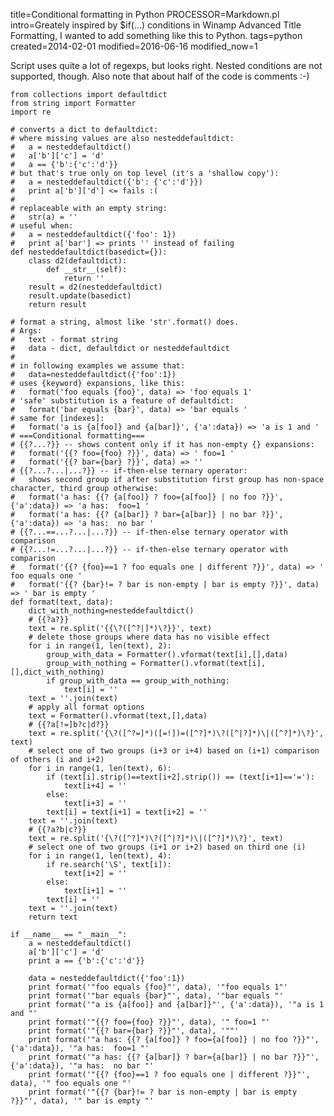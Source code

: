 title=Conditional formatting in Python
PROCESSOR=Markdown.pl
intro=Greately inspired by $if(...) conditions in Winamp Advanced Title Formatting, I wanted to add something like this to Python.
tags=python
created=2014-02-01
modified=2016-06-16
modified_now=1


Script uses quite a lot of regexps, but looks right. Nested conditions are not supported, though. Also note that about half of the code is comments :-)

	from collections import defaultdict
	from string import Formatter
	import re
	
	# converts a dict to defaultdict:
	# where missing values are also nesteddefaultdict:
	#   a = nesteddefaultdict()
	#   a['b']['c'] = 'd'
	#   a == {'b':{'c':'d'}}
	# but that's true only on top level (it's a 'shallow copy'):
	#   a = nesteddefaultdict({'b': {'c':'d'}})
	#   print a['b']['d'] <= fails :(
	#
	# replaceable with an empty string:
	#   str(a) = ''
	# useful when:
	#   a = nesteddefaultdict({'foo': 1})
	#   print a['bar'] => prints '' instead of failing
	def nesteddefaultdict(basedict={}):
		class d2(defaultdict):
			def __str__(self):
				return ''
		result = d2(nesteddefaultdict)
		result.update(basedict)
		return result
	
	# format a string, almost like 'str'.format() does.
	# Args:
	#   text - format string
	#   data - dict, defaultdict or nesteddefaultdict
	#
	# in following examples we assume that:
	#   data=nesteddefaultdict({'foo':1})
	# uses {keyword} expansions, like this:
	#   format('foo equals {foo}', data) => 'foo equals 1'
	# 'safe' substitution is a feature of defaultdict:
	#   format('bar equals {bar}', data) => 'bar equals '
	# same for [indexes]:
	#   format('a is {a[foo]} and {a[bar]}', {'a':data}) => 'a is 1 and '
	# ===Conditional formatting===
	# {{?...?}} -- shows content only if it has non-empty {} expansions:
	#   format('{{? foo={foo} ?}}', data) => ' foo=1 '
	#   format('{{? bar={bar} ?}}', data) => ''
	# {{?...?...|...?}} -- if-then-else ternary operator:
	#   shows second group if after substitution first group has non-space character, third group otherwise:
	#   format('a has: {{? {a[foo]} ? foo={a[foo]} | no foo ?}}', {'a':data}) => 'a has:  foo=1 '
	#   format('a has: {{? {a[bar]} ? bar={a[bar]} | no bar ?}}', {'a':data}) => 'a has:  no bar '
	# {{?...==...?...|...?}} -- if-then-else ternary operator with comparison
	# {{?...!=...?...|...?}} -- if-then-else ternary operator with comparison
	#   format('{{? {foo}==1 ? foo equals one | different ?}}', data) => ' foo equals one '
	#   format('{{? {bar}!= ? bar is non-empty | bar is empty ?}}', data) => ' bar is empty '
	def format(text, data):
		dict_with_nothing=nesteddefaultdict()
		# {{?a?}}
		text = re.split('{{\?([^?|]*)\?}}', text)
		# delete those groups where data has no visible effect
		for i in range(1, len(text), 2):
			group_with_data = Formatter().vformat(text[i],[],data)
			group_with_nothing = Formatter().vformat(text[i],[],dict_with_nothing)
			if group_with_data == group_with_nothing:
				text[i] = ''
		text = ''.join(text)
		# apply all format options
		text = Formatter().vformat(text,[],data)
		# {{?a[!=]b?c|d?}}
		text = re.split('{\?([^?=]*)([=!])=([^?]*)\?([^|?]*)\|([^?]*)\?}', text)
		# select one of two groups (i+3 or i+4) based on (i+1) comparison of others (i and i+2)
		for i in range(1, len(text), 6):
			if (text[i].strip()==text[i+2].strip()) == (text[i+1]=='='):
				text[i+4] = ''
			else:
				text[i+3] = ''
			text[i] = text[i+1] = text[i+2] = ''
		text = ''.join(text)
		# {{?a?b|c?}}
		text = re.split('{\?([^?]*)\?([^|?]*)\|([^?]*)\?}', text)
		# select one of two groups (i+1 or i+2) based on third one (i)
		for i in range(1, len(text), 4):
			if re.search('\S', text[i]):
				text[i+2] = ''
			else:
				text[i+1] = ''
			text[i] = ''
		text = ''.join(text)
		return text
	
	if __name__ == "__main__":
		a = nesteddefaultdict()
		a['b']['c'] = 'd'
		print a == {'b':{'c':'d'}}

		data = nesteddefaultdict({'foo':1})
		print format('"foo equals {foo}"', data), '"foo equals 1"'
		print format('"bar equals {bar}"', data), '"bar equals "'
		print format('"a is {a[foo]} and {a[bar]}"', {'a':data}), '"a is 1 and "'
		print format('"{{? foo={foo} ?}}"', data), '" foo=1 "'
		print format('"{{? bar={bar} ?}}"', data), '""'
		print format('"a has: {{? {a[foo]} ? foo={a[foo]} | no foo ?}}"', {'a':data}), '"a has:  foo=1 "'
		print format('"a has: {{? {a[bar]} ? bar={a[bar]} | no bar ?}}"', {'a':data}), '"a has:  no bar "'
		print format('"{{? {foo}==1 ? foo equals one | different ?}}"', data), '" foo equals one "'
		print format('"{{? {bar}!= ? bar is non-empty | bar is empty ?}}"', data), '" bar is empty "'

<script src="/microlight.js"></script>
